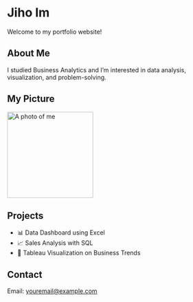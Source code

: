 <!DOCTYPE html>
<html>
<head>
  <title>My Portfolio</title>
  <meta charset="UTF-8">
</head>
<body>
  <h1>Jiho Im</h1>
  <p>Welcome to my portfolio website!</p>
  
  <h2>About Me</h2>
  <p>I studied Business Analytics and I’m interested in data analysis, visualization, and problem-solving.</p>
  
  <h2>My Picture</h2>
  <img src="mypicture.jpg" alt="A photo of me" width="200">
  
  <h2>Projects</h2>
  <ul>
    <li>📊 Data Dashboard using Excel</li>
    <li>📈 Sales Analysis with SQL</li>
    <li>📑 Tableau Visualization on Business Trends</li>
  </ul>
  
  <h2>Contact</h2>
  <p>Email: <a href="mailto:jihoim1@gmail.com">youremail@example.com</a></p>
</body>
</html>
